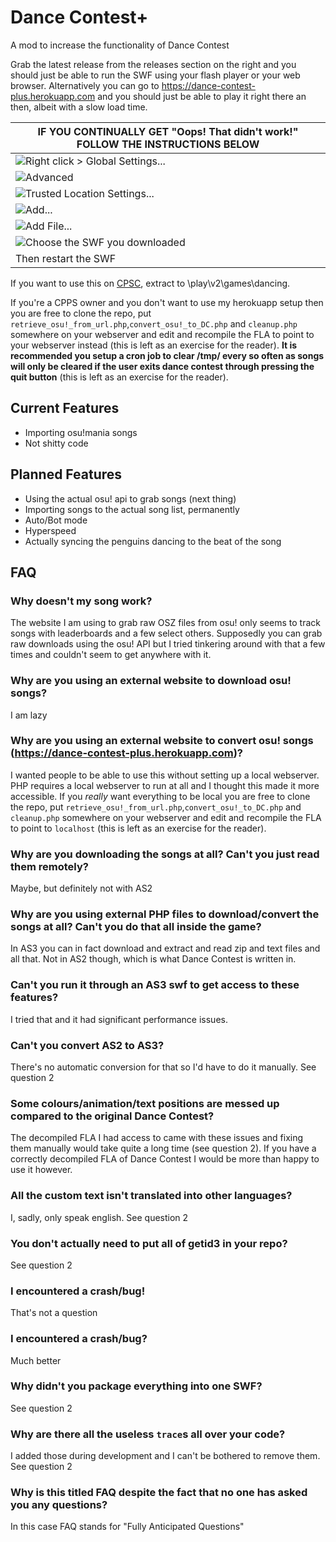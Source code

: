 # Dance Contest+
A mod to increase the functionality of Dance Contest

Grab the latest release from the releases section on the right and you should just be able to run the SWF using your flash player or your web browser. Alternatively you can go to https://dance-contest-plus.herokuapp.com and you should just be able to play it right there an then, albeit with a slow load time.

| IF YOU CONTINUALLY GET "Oops! That didn't work!" FOLLOW THE INSTRUCTIONS BELOW |
| ---
| ![Right click > Global Settings...](https://media.discordapp.net/attachments/526586940535865405/778066613890056212/unknown.png) |
| ![Advanced](https://media.discordapp.net/attachments/526586940535865405/778066656412565525/unknown.png) |
| ![Trusted Location Settings...](https://media.discordapp.net/attachments/526586940535865405/778066681264209941/unknown.png) |
| ![Add...](https://media.discordapp.net/attachments/526586940535865405/778066703850274826/unknown.png) |
| ![Add File...](https://media.discordapp.net/attachments/526586940535865405/778066729933996053/unknown.png) |
| ![Choose the SWF you downloaded](https://media.discordapp.net/attachments/526586940535865405/778066777250725928/unknown.png)  |
| Then restart the SWF |

If you want to use this on [CPSC](https://github.com/Thestickman391/CPSC), extract to \play\v2\games\dancing.

If you're a CPPS owner and you don't want to use my herokuapp setup then you are free to clone the repo, put `retrieve_osu!_from_url.php`,`convert_osu!_to_DC.php` and `cleanup.php` somewhere on your webserver and edit and recompile the FLA to point to your webserver instead (this is left as an exercise for the reader). **It is recommended you setup a cron job to clear /tmp/ every so often as songs will only be cleared if the user exits dance contest through pressing the quit button** (this is left as an exercise for the reader).

## Current Features
- Importing osu!mania songs
- Not shitty code

## Planned Features
- Using the actual osu! api to grab songs (next thing)
- Importing songs to the actual song list, permanently  
- Auto/Bot mode
- Hyperspeed
- Actually syncing the penguins dancing to the beat of the song


## FAQ
### Why doesn't my song work?
The website I am using to grab raw OSZ files from osu! only seems to track songs with leaderboards and a few select others. Supposedly you can grab raw downloads using the osu! API but I tried tinkering around with that a few times and couldn't seem to get anywhere with it.
### Why are you using an external website to download osu! songs?
I am lazy
### Why are you using an external website to convert osu! songs (https://dance-contest-plus.herokuapp.com)?
I wanted people to be able to use this without setting up a local webserver. PHP requires a local webserver to run at all and I thought this made it more accessible. If you *really* want everything to be local you are free to clone the repo, put `retrieve_osu!_from_url.php`,`convert_osu!_to_DC.php` and `cleanup.php` somewhere on your webserver and edit and recompile the FLA to point to `localhost` (this is left as an exercise for the reader).
### Why are you downloading the songs at all? Can't you just read them remotely?
Maybe, but definitely not with AS2
### Why are you using external PHP files to download/convert the songs at all? Can't you do that all inside the game?
In AS3 you can in fact download and extract and read zip and text files and all that. Not in AS2 though, which is what Dance Contest is written in. 
### Can't you run it through an AS3 swf to get access to these features?
I tried that and it had significant performance issues.
### Can't you convert AS2 to AS3?
There's no automatic conversion for that so I'd have to do it manually. See question 2
### Some colours/animation/text positions are messed up compared to the original Dance Contest?
The decompiled FLA I had access to came with these issues and fixing them manually would take quite a long time (see question 2). If you have a correctly decompiled FLA of Dance Contest I would be more than happy to use it however. 
### All the custom text isn't translated into other languages?
I, sadly, only speak english. See question 2 
### You don't actually need to put all of getid3 in your repo?
See question 2
### I encountered a crash/bug!
That's not a question
### I encountered a crash/bug?
Much better
### Why didn't you package everything into one SWF?
See question 2
### Why are there all the useless `trace`s all over your code?
I added those during development and I can't be bothered to remove them. See question 2
### Why is this titled FAQ despite the fact that no one has asked you any questions?
In this case FAQ stands for "Fully Anticipated Questions"
